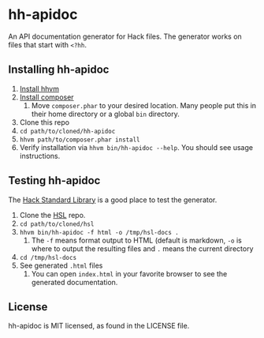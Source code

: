 # hh-apidoc

An API documentation generator for Hack files. The generator works on files that start with `<?hh`.

## Installing hh-apidoc

1. [Install hhvm](https://docs.hhvm.com/hhvm/installation/introduction)
1. [Install composer](https://getcomposer.org/download/)
    1. Move `composer.phar` to your desired location. Many people put this in their home directory or a global `bin` directory.
1. Clone this repo
1. `cd path/to/cloned/hh-apidoc`
1. `hhvm path/to/composer.phar install`
1. Verify installation via `hhvm bin/hh-apidoc --help`. You should see usage instructions.

## Testing hh-apidoc

The [Hack Standard Library](https://github.com/hhvm/hsl) is a good place to test the generator.

1. Clone the [HSL](https://github.com/hhvm/hsl) repo.
1. `cd path/to/cloned/hsl`
1. `hhvm bin/hh-apidoc -f html -o /tmp/hsl-docs .`
    1. The `-f` means format output to HTML (default is markdown, `-o` is where to output the resulting files and `.` means the current directory
1. `cd /tmp/hsl-docs`
1. See generated `.html` files
    1. You can open `index.html` in your favorite browser to see the generated documentation.

## License

hh-apidoc is MIT licensed, as found in the LICENSE file.
